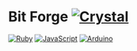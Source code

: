 # Bit Forge [![Crystal](https://img.shields.io/badge/crystal-%23000000.svg?style=for-the-badge&logo=crystal&logoColor=white)](https://github.com/bf-cr)

[![Ruby](https://img.shields.io/badge/ruby-%23CC342D.svg?style=for-the-badge&logo=ruby&logoColor=white)](https://github.com/bf-rb) [![JavaScript](https://img.shields.io/badge/javascript-%23323330.svg?style=for-the-badge&logo=javascript&logoColor=%23F7DF1E)](https://github.com/bf-js) [![Arduino](https://img.shields.io/badge/-Arduino-00979D?style=for-the-badge&logo=Arduino&logoColor=white)](https://github.com/bf-arduino)
